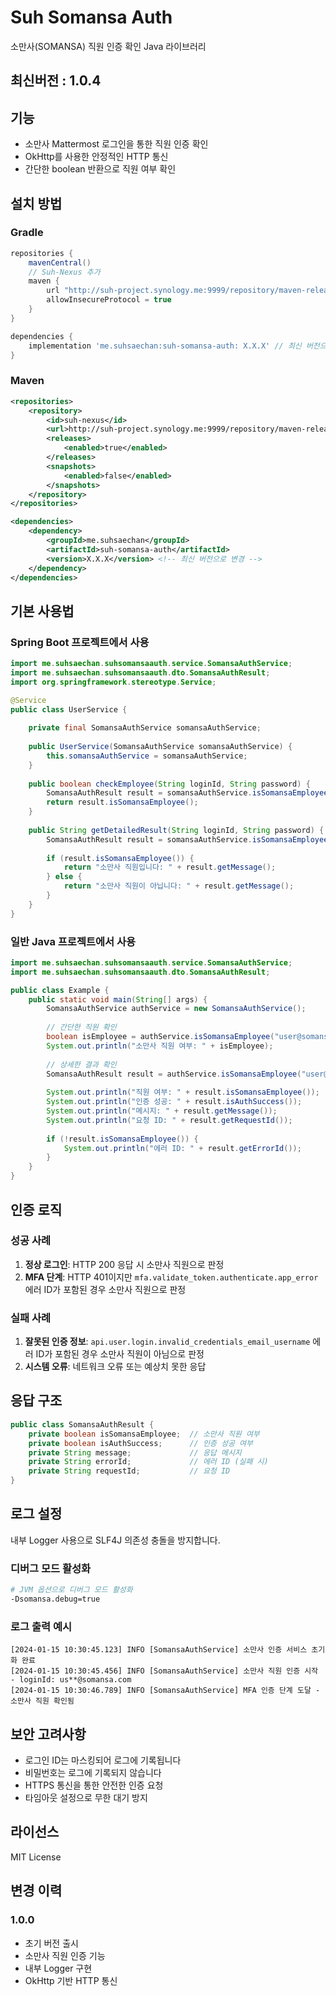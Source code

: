 # Suh Somansa Auth

소만사(SOMANSA) 직원 인증 확인 Java 라이브러리

## 최신버전 : 1.0.4

## 기능

- 소만사 Mattermost 로그인을 통한 직원 인증 확인
- OkHttp를 사용한 안정적인 HTTP 통신
- 간단한 boolean 반환으로 직원 여부 확인

## 설치 방법

### Gradle

```gradle
repositories {
    mavenCentral()
    // Suh-Nexus 추가
    maven {
        url "http://suh-project.synology.me:9999/repository/maven-releases/"
        allowInsecureProtocol = true
    }
}

dependencies {
    implementation 'me.suhsaechan:suh-somansa-auth: X.X.X' // 최신 버전으로 변경
}
```

### Maven

```xml
<repositories>
    <repository>
        <id>suh-nexus</id>
        <url>http://suh-project.synology.me:9999/repository/maven-releases/</url>
        <releases>
            <enabled>true</enabled>
        </releases>
        <snapshots>
            <enabled>false</enabled>
        </snapshots>
    </repository>
</repositories>

<dependencies>
    <dependency>
        <groupId>me.suhsaechan</groupId>
        <artifactId>suh-somansa-auth</artifactId>
        <version>X.X.X</version> <!-- 최신 버전으로 변경 -->
    </dependency>
</dependencies>
```

## 기본 사용법

### Spring Boot 프로젝트에서 사용

```java
import me.suhsaechan.suhsomansaauth.service.SomansaAuthService;
import me.suhsaechan.suhsomansaauth.dto.SomansaAuthResult;
import org.springframework.stereotype.Service;

@Service
public class UserService {
    
    private final SomansaAuthService somansaAuthService;
    
    public UserService(SomansaAuthService somansaAuthService) {
        this.somansaAuthService = somansaAuthService;
    }
    
    public boolean checkEmployee(String loginId, String password) {
        SomansaAuthResult result = somansaAuthService.isSomansaEmployee(loginId, password);
        return result.isSomansaEmployee();
    }
    
    public String getDetailedResult(String loginId, String password) {
        SomansaAuthResult result = somansaAuthService.isSomansaEmployee(loginId, password);
        
        if (result.isSomansaEmployee()) {
            return "소만사 직원입니다: " + result.getMessage();
        } else {
            return "소만사 직원이 아닙니다: " + result.getMessage();
        }
    }
}
```

### 일반 Java 프로젝트에서 사용

```java
import me.suhsaechan.suhsomansaauth.service.SomansaAuthService;
import me.suhsaechan.suhsomansaauth.dto.SomansaAuthResult;

public class Example {
    public static void main(String[] args) {
        SomansaAuthService authService = new SomansaAuthService();
        
        // 간단한 직원 확인
        boolean isEmployee = authService.isSomansaEmployee("user@somansa.com", "password").isSomansaEmployee();
        System.out.println("소만사 직원 여부: " + isEmployee);
        
        // 상세한 결과 확인
        SomansaAuthResult result = authService.isSomansaEmployee("user@somansa.com", "password");
        
        System.out.println("직원 여부: " + result.isSomansaEmployee());
        System.out.println("인증 성공: " + result.isAuthSuccess());
        System.out.println("메시지: " + result.getMessage());
        System.out.println("요청 ID: " + result.getRequestId());
        
        if (!result.isSomansaEmployee()) {
            System.out.println("에러 ID: " + result.getErrorId());
        }
    }
}
```

## 인증 로직

### 성공 사례
1. **정상 로그인**: HTTP 200 응답 시 소만사 직원으로 판정
2. **MFA 단계**: HTTP 401이지만 `mfa.validate_token.authenticate.app_error` 에러 ID가 포함된 경우 소만사 직원으로 판정

### 실패 사례
1. **잘못된 인증 정보**: `api.user.login.invalid_credentials_email_username` 에러 ID가 포함된 경우 소만사 직원이 아님으로 판정
2. **시스템 오류**: 네트워크 오류 또는 예상치 못한 응답

## 응답 구조

```java
public class SomansaAuthResult {
    private boolean isSomansaEmployee;  // 소만사 직원 여부
    private boolean isAuthSuccess;      // 인증 성공 여부
    private String message;             // 응답 메시지
    private String errorId;             // 에러 ID (실패 시)
    private String requestId;           // 요청 ID
}
```

## 로그 설정

내부 Logger 사용으로 SLF4J 의존성 충돌을 방지합니다.

### 디버그 모드 활성화
```bash
# JVM 옵션으로 디버그 모드 활성화
-Dsomansa.debug=true
```

### 로그 출력 예시
```
[2024-01-15 10:30:45.123] INFO [SomansaAuthService] 소만사 인증 서비스 초기화 완료
[2024-01-15 10:30:45.456] INFO [SomansaAuthService] 소만사 직원 인증 시작 - loginId: us**@somansa.com
[2024-01-15 10:30:46.789] INFO [SomansaAuthService] MFA 인증 단계 도달 - 소만사 직원 확인됨
```

## 보안 고려사항

- 로그인 ID는 마스킹되어 로그에 기록됩니다
- 비밀번호는 로그에 기록되지 않습니다
- HTTPS 통신을 통한 안전한 인증 요청
- 타임아웃 설정으로 무한 대기 방지

## 라이선스

MIT License

## 변경 이력

### 1.0.0
- 초기 버전 출시
- 소만사 직원 인증 기능
- 내부 Logger 구현
- OkHttp 기반 HTTP 통신

